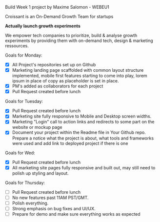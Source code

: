 Build Week 1 project by Maxime Salomon - WEBEU1

Croissant is an On-Demand Growth Team for startups

**Actually launch growth experiments**

We empower tech companies to prioritize, build & analyse growth experiments by providing them with on-demand tech, design & marketing ressources.

Goals for Monday:
- [X] All Project's repositories set up on Github
- [X] Marketing landing page scaffolded with common layout structure implemented, mobile first features starting to come into play, lorem ipsum in place of copy as placeholder is set in place.
- [X] PM's added as collaborators for each project
- [X] Pull Request created before lunch

Goals for Tuesday:
- [X] Pull Request created before lunch
- [X] Marketing site fully responsive to Mobile and Desktop screen widths.
- [X] Marketing "Login" call to action links and redirects to some part on the website or mockup page
- [X] Document your project within the Readme file in Your Github repo. Prepare a notice what the project is about, what tools and frameworks were used and add link to deployed project if there is one

Goals for Wed:
- [X] Pull Request created before lunch
- [X] All marketing site pages fully responsive and built out, may still need to polish up styling and layout.

Goals for Thursday:
- [ ] Pull Request created before lunch
- [ ] No new features past 11AM PST/GMT.
- [ ] Polish everything.
- [ ] Strong emphasis on bug fixes and UI/UX.
- [ ] Prepare for demo and make sure everything works as expected